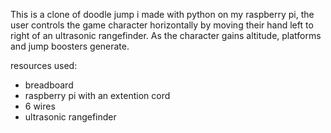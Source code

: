 This is a clone of doodle jump i made with python on my raspberry pi, the user controls the game character horizontally by moving their hand left to right of an ultrasonic rangefinder. As the character gains altitude, platforms and jump boosters generate.    

resources used:
- breadboard
- raspberry pi with an extention cord 
- 6 wires
- ultrasonic rangefinder
